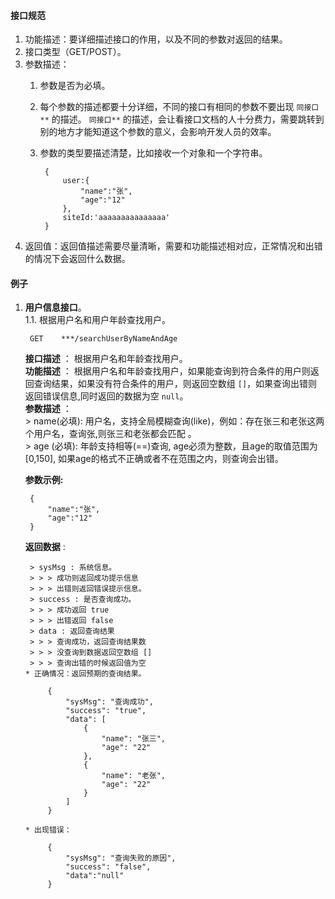 #### 接口规范
1. 功能描述：要详细描述接口的作用，以及不同的参数对返回的结果。
2. 接口类型（GET/POST）。
2. 参数描述：
    1. 参数是否为必填。
    1. 每个参数的描述都要十分详细，不同的接口有相同的参数不要出现 `同接口**` 的描述。 `同接口**` 的描述，会让看接口文档的人十分费力，需要跳转到别的地方才能知道这个参数的意义，会影响开发人员的效率。
    2. 参数的类型要描述清楚，比如接收一个对象和一个字符串。

            {
                user:{
                    "name":"张",
                    "age":"12"
                },
                siteId:'aaaaaaaaaaaaaaa'
            }
3. 返回值：返回值描述需要尽量清晰，需要和功能描述相对应，正常情况和出错的情况下会返回什么数据。


#### 例子

1. **用户信息接口**。  
    1.1. 根据用户名和用户年龄查找用户。  

        GET    ***/searchUserByNameAndAge

    **接口描述** ： 根据用户名和年龄查找用户。  
    **功能描述** ： 根据用户名和年龄查找用户，如果能查询到符合条件的用户则返回查询结果，如果没有符合条件的用户，则返回空数组 `[]`，如果查询出错则返回错误信息,同时返回的数据为空 `null`。  
    **参数描述** ：  
       > name(必填): 用户名，支持全局模糊查询(like)，例如：存在张三和老张这两个用户名，查询张,则张三和老张都会匹配 。  
       > age (必填): 年龄支持相等(==)查询, age必须为整数，且age的取值范围为[0,150], 如果age的格式不正确或者不在范围之内，则查询会出错。

    **参数示例:**

        {
            "name":"张",
            "age":"12"
        }
    **返回数据** :  

        > sysMsg : 系统信息。
        > > > 成功则返回成功提示信息
        > > > 出错则返回错误提示信息。  
        > success : 是否查询成功。
        > > > 成功返回 true
        > > > 出错返回 false
        > data : 返回查询结果  
        > > > 查询成功，返回查询结果数
        > > > 没查询到数据返回空数组 []  
        > > > 查询出错的时候返回值为空  
       * 正确情况：返回预期的查询结果。 
            
            {
                "sysMsg": "查询成功",
                "success": "true",
                "data": [
                    {
                        "name": "张三",
                        "age": "22"
                    },
                    {
                        "name": "老张",
                        "age": "22"
                    }
                ]
            }

       * 出现错误：

            {
                "sysMsg": "查询失败的原因",
                "success": "false",
                "data":"null"  
            }